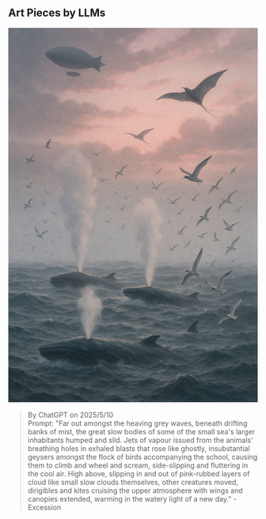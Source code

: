 Art Pieces by LLMs
-------------------



![Description of the image](pics/excession-1.png)

>By ChatGPT on 2025/5/10  
Prompt: "Far out amongst the heaving grey waves, beneath drifting banks of mist, the great slow bodies of some of the small sea's larger inhabitants humped and slid.  Jets of vapour issued from the animals' breathing holes in exhaled blasts that rose like ghostly, insubstantial geysers amongst the flock of birds accompanying the school, causing them to climb and wheel and scream, side-slipping and fluttering in the cool air.  High above, slipping in and out of pink-rubbed layers of cloud like small slow clouds themselves, other creatures moved, dirigibles and kites cruising the upper atmosphere with wings and canopies extended, warming in the watery light of a new day." - Excession


